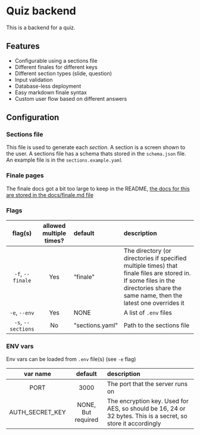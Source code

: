 # Quiz backend

This is a backend for a quiz.

## Features

- Configurable using a sections file
- Different finales for different keys
- Different section types (slide, question)
- Input validation
- Database-less deployment
- Easy markdown finale syntax
- Custom user flow based on different answers

## Configuration

### Sections file

This file is used to generate each *section*. A section is a screen shown to the user. A sections file has a schema thats stored in the `schema.json` file. An example file is in the `sections.example.yaml`

### Finale pages

The finale docs got a bit too large to keep in the README, [the docs for this are stored in the docs/finale.md file](docs/finale.md)

### Flags

|      flag(s)       | allowed multiple times? | default         | description                                                                                                                                                                        |
| :----------------: | :---------------------: | :-------------- | :--------------------------------------------------------------------------------------------------------------------------------------------------------------------------------- |
|  `-f`, `--finale`  |           Yes           | "finale"        | The directory (or directories if specified multiple times) that finale files are stored in. If some files in the directories share the same name, then the latest one overrides it |
|   `-e`, `--env`    |           Yes           | NONE            | A list of `.env` files                                                                                                                                                             |
| `-s`, `--sections` |           No            | "sections.yaml" | Path to the sections file                                                                                                                                                          |

### ENV vars

Env vars can be loaded from `.env` file(s) (see `-e` flag)

|    var name     |      default       | description                                                                                                  |
| :-------------: | :----------------: | :----------------------------------------------------------------------------------------------------------- |
|      PORT       |        3000        | The port that the server runs on                                                                             |
| AUTH_SECRET_KEY | NONE, But required | The encryption key. Used for AES, so should be 16, 24 or 32 bytes. This is a secret, so store it accordingly |
